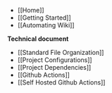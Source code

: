 * [[Home]]
* [[Getting Started]]
* [[Automating Wiki]]

**Technical document**
* [[Standard File Organization]]
* [[Project Configurations]]
* [[Project Dependencies]]
* [[Github Actions]]
* [[Self Hosted Github Actions]]
